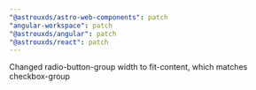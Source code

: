 ```yaml
---
"@astrouxds/astro-web-components": patch
"angular-workspace": patch
"@astrouxds/angular": patch
"@astrouxds/react": patch
---
```


Changed radio-button-group width to fit-content, which matches checkbox-group
